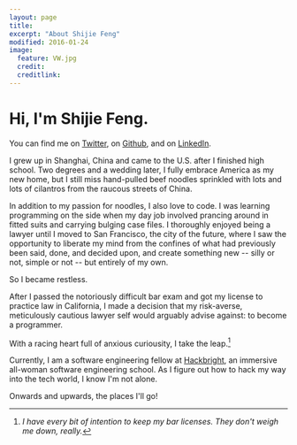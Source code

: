 ```yaml
---
layout: page
title:
excerpt: "About Shijie Feng"
modified: 2016-01-24
image:
  feature: VW.jpg
  credit: 
  creditlink: 
---
```

# Hi, I'm Shijie Feng.

You can find me on [Twitter](https://twitter.com/Neon_Badger), on [Github](https://github.com/neonbadger), and on [LinkedIn](https://linkedin.com/in/shijiefeng).

I grew up in Shanghai, China and came to the U.S. after I finished high school. Two degrees and a wedding later, I fully embrace America as my new home, but I still miss hand-pulled beef noodles sprinkled with lots and lots of cilantros from the raucous streets of China.

In addition to my passion for noodles, I also love to code. I was learning programming on the side when my day job involved prancing around in fitted suits and carrying bulging case files. I thoroughly enjoyed being a lawyer until I moved to San Francisco, the city of the future, where I saw the opportunity to liberate my mind from the confines of what had previously been said, done, and decided upon, and create something new -- silly or not, simple or not -- but entirely of my own.

So I became restless. 

After I passed the notoriously difficult bar exam and got my license to practice law in California, I made a decision that my risk-averse, meticulously cautious lawyer self would arguably advise against: to become a programmer.

With a racing heart full of anxious curiousity, I take the leap.[^1]

Currently, I am a software engineering fellow at [Hackbright](https://hackbrightacademy.com), an immersive all-woman software engineering school. As I figure out how to hack my way into the tech world, I know I'm not alone. 

Onwards and upwards, the places I'll go!

[^1]: *I have every bit of intention to keep my bar licenses. They don't weigh me down, really.*
